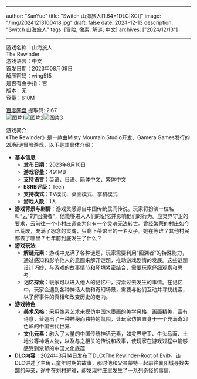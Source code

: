 
---
author: "SanYue"
title: "Switch 山海旅人[1.64+1DLC|XCI]"
image: "/img/20241213100418.jpg"
draft: false
date: 2024-12-13
description: "Switch 山海旅人"
tags: [冒险, 像素, 解谜, 中文]
archives: ["2024/12/13"]

---

游戏名称：山海旅人   
The Rewinder    
游戏语言：中文  
首发日期：2023年08月09日  
解压密码：wing515  
是否有金手指：否  
版本：无   
容量：610M

[百度网盘](https://pan.baidu.com/s/1otSgU4wtCcHY7PTKiKoJIQ) 提取码: 2i67  
![图片1](/img/6f5c30.jpg)![图片2](/img/5b8159.jpg)![图片3](/img/98dd6f.jpg)  

游戏简介  
《The Rewinder》是一款由Misty Mountain Studio开发、Gamera Games发行的2D解谜冒险游戏，以下是其具体介绍：
- **基本信息**：
    - **发布日期**：2023年8月10日
    - **游戏容量**：491MB
    - **支持语言**：英语、日语、简体中文、繁体中文
    - **ESRB评级**：Teen
    - **支持模式**：TV模式、桌面模式、掌机模式
    - **游戏人数**：1人
- **游戏背景与剧情**：游戏灵感源自中国传统民间传说。玩家将扮演一位名叫“云”的“回溯者”，他能够进入人们的记忆并影响他们的行为。应灵界守卫的要求，云前往一个小村庄调查为何有一个灵魂无法转世。曾经繁荣的村庄如今已荒废，充满了怨念的灵魂，只剩下茶馆里的一名女子。她在等谁？其他村民都去了哪里？七年前到底发生了什么？
- **游戏玩法**：
    - **解谜元素**：游戏中充满了各种谜题，玩家需要利用“回溯者”的特殊能力，通过感知和影响他人的意图来解开谜题，推动游戏剧情的发展。这些谜题设计巧妙，与游戏的故事情节和环境紧密结合，需要玩家仔细观察和思考。
    - **记忆探索**：玩家可以进入他人的记忆中，探索过去发生的事情。在记忆中，玩家会遇到各种神话人物和奇幻场景，需要与他们互动并寻找线索，以了解事件的真相和改变历史的走向。
- **游戏特色**：
    - **美术风格**：采用像素艺术来模仿中国水墨画的美学风格，画面精美，富有诗意，营造出了一种神秘而独特的氛围，让玩家仿佛置身于一个充满奇幻色彩的中国古代世界.
    - **文化元素**：融入了大量的中国传统神话元素，如灵界守卫、牛头马面、土地公等神话人物，以及与之相关的传说和故事，使玩家在游戏过程中能够感受到浓郁的中国文化底蕴.
- **DLC内容**：2024年3月14日发布了DLC《The Rewinder-Root of Evil》。该DLC讲述了主角云童年时期的故事，那时他和父亲蒙特一起前往襄阳城寻找失踪的母亲，途中在刘村避难，却发现村庄里发生了一系列奇怪的事情.

